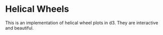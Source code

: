 Helical Wheels
==============

This is an implementation of helical wheel plots in d3.
They are interactive and beautiful.


